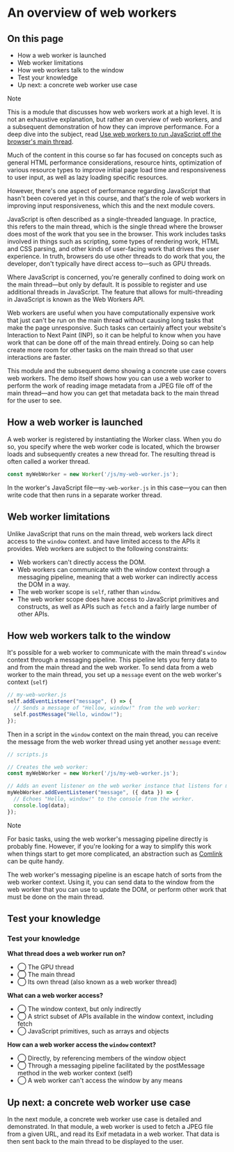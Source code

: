 # An overview of web workers

## On this page
- How a web worker is launched
- Web worker limitations
- How web workers talk to the window
- Test your knowledge
- Up next: a concrete web worker use case

> [!NOTE]
> This is a module that discusses how web workers work at a high level. It is not an exhaustive explanation, but rather an overview of web workers, and a subsequent demonstration of how they can improve performance. For a deep dive into the subject, read [Use web workers to run JavaScript off the browser's main thread](https://web.dev/articles/workers-overview).

Much of the content in this course so far has focused on concepts such as general HTML performance considerations, resource hints, optimization of various resource types to improve initial page load time and responsiveness to user input, as well as lazy loading specific resources.

However, there's one aspect of performance regarding JavaScript that hasn't been covered yet in this course, and that's the role of web workers in improving input responsiveness, which this and the next module covers.

JavaScript is often described as a single-threaded language. In practice, this refers to the main thread, which is the single thread where the browser does most of the work that you see in the browser. This work includes tasks involved in things such as scripting, some types of rendering work, HTML and CSS parsing, and other kinds of user-facing work that drives the user experience. In truth, browsers do use other threads to do work that you, the developer, don't typically have direct access to—such as GPU threads.

Where JavaScript is concerned, you're generally confined to doing work on the main thread—but only by default. It is possible to register and use additional threads in JavaScript. The feature that allows for multi-threading in JavaScript is known as the Web Workers API.

Web workers are useful when you have computationally expensive work that just can't be run on the main thread without causing long tasks that make the page unresponsive. Such tasks can certainly affect your website's Interaction to Next Paint (INP), so it can be helpful to know when you have work that can be done off of the main thread entirely. Doing so can help create more room for other tasks on the main thread so that user interactions are faster.

This module and the subsequent demo showing a concrete use case covers web workers. The demo itself shows how you can use a web worker to perform the work of reading image metadata from a JPEG file off of the main thread—and how you can get that metadata back to the main thread for the user to see.

## How a web worker is launched

A web worker is registered by instantiating the Worker class. When you do so, you specify where the web worker code is located, which the browser loads and subsequently creates a new thread for. The resulting thread is often called a worker thread.

```javascript
const myWebWorker = new Worker('/js/my-web-worker.js');
```

In the worker's JavaScript file—`my-web-worker.js` in this case—you can then write code that then runs in a separate worker thread.

## Web worker limitations

Unlike JavaScript that runs on the main thread, web workers lack direct access to the `window` context. and have limited access to the APIs it provides. Web workers are subject to the following constraints:

- Web workers can't directly access the DOM.
- Web workers can communicate with the window context through a messaging pipeline, meaning that a web worker can indirectly access the DOM in a way.
- The web worker scope is `self`, rather than `window`.
- The web worker scope does have access to JavaScript primitives and constructs, as well as APIs such as `fetch` and a fairly large number of other APIs.

## How web workers talk to the window

It's possible for a web worker to communicate with the main thread's `window` context through a messaging pipeline. This pipeline lets you ferry data to and from the main thread and the web worker. To send data from a web worker to the main thread, you set up a `message` event on the web worker's context (`self`)

```javascript
// my-web-worker.js
self.addEventListener("message", () => {
  // Sends a message of "Hellow, window!" from the web worker:
  self.postMessage("Hello, window!");
});
```

Then in a script in the `window` context on the main thread, you can receive the message from the web worker thread using yet another `message` event:

```javascript
// scripts.js

// Creates the web worker:
const myWebWorker = new Worker('/js/my-web-worker.js');

// Adds an event listener on the web worker instance that listens for messages:
myWebWorker.addEventListener("message", ({ data }) => {
  // Echoes "Hello, window!" to the console from the worker.
  console.log(data);
});
```

> [!NOTE]
> For basic tasks, using the web worker's messaging pipeline directly is probably fine. However, if you're looking for a way to simplify this work when things start to get more complicated, an abstraction such as [Comlink](https://github.com/GoogleChromeLabs/comlink) can be quite handy.

The web worker's messaging pipeline is an escape hatch of sorts from the web worker context. Using it, you can send data to the window from the web worker that you can use to update the DOM, or perform other work that must be done on the main thread.

## Test your knowledge

### Test your knowledge

**What thread does a web worker run on?**
- ◯ The GPU thread <!-- Try again -->
- ◯ The main thread <!-- Try again -->
- ◯ Its own thread (also known as a web worker thread) <!-- Correct! -->

**What can a web worker access?**
- ◯ The window context, but only indirectly <!-- Correct! -->
- ◯ A strict subset of APIs available in the window context, including fetch <!-- Correct! -->
- ◯ JavaScript primitives, such as arrays and objects <!-- Correct! -->

**How can a web worker access the `window` context?**
- ◯ Directly, by referencing members of the window object <!-- Try again -->
- ◯ Through a messaging pipeline facilitated by the postMessage method in the web worker context (self) <!-- Correct! -->
- ◯ A web worker can't access the window by any means <!-- Try again -->

## Up next: a concrete web worker use case

In the next module, a concrete web worker use case is detailed and demonstrated. In that module, a web worker is used to fetch a JPEG file from a given URL, and read its Exif metadata in a web worker. That data is then sent back to the main thread to be displayed to the user.
